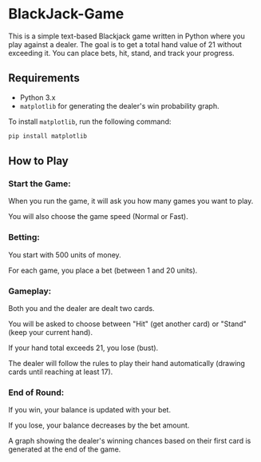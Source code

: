 # BlackJack-Game
This is a simple text-based Blackjack game written in Python where you play against a dealer. The goal is to get a total hand value of 21 without exceeding it. You can place bets, hit, stand, and track your progress.

## Requirements

- Python 3.x
- `matplotlib` for generating the dealer's win probability graph.


To install `matplotlib`, run the following command:

```bash
pip install matplotlib
```

## How to Play


### Start the Game:

When you run the game, it will ask you how many games you want to play.

You will also choose the game speed (Normal or Fast).

### Betting:

You start with 500 units of money.

For each game, you place a bet (between 1 and 20 units).

### Gameplay:

Both you and the dealer are dealt two cards.

You will be asked to choose between "Hit" (get another card) or "Stand" (keep your current hand).

If your hand total exceeds 21, you lose (bust).

The dealer will follow the rules to play their hand automatically (drawing cards until reaching at least 17).

### End of Round:

If you win, your balance is updated with your bet.

If you lose, your balance decreases by the bet amount.

A graph showing the dealer's winning chances based on their first card is generated at the end of the game.

